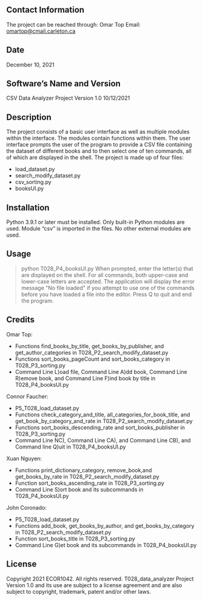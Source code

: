 Contact Information
--------------------
The project can be reached through: Omar Top
Email: omartop@cmail.carleton.ca

Date
-----
December 10, 2021

Software’s Name and Version
----------------------------
CSV Data Analyzer Project Version 1.0 10/12/2021

Description
------------
The project consists of a basic user interface as well as multiple modules within the interface. The modules contain functions within them. The user interface prompts the user of the program to provide a CSV file containing the dataset of different books and to then select one of ten commands, all of which are displayed in the shell. 
The project is made up of four files:
- load_dataset.py
- search_modify_dataset.py
- csv_sorting.py
- booksUI.py

Installation
-------------
Python 3.9.1 or later must be installed.
Only built-in Python modules are used. Module “csv” is imported in the files. No other external modules are used. 

Usage
-------
> python T028_P4_booksUI.py
When prompted, enter the letter(s) that are displayed on the shell. For all commands, both upper-case and lower-case letters are accepted.
The application will display the error message "No file loaded" if you attempt to use one of the 
commands before you have loaded a file into the editor.
Press Q to quit and end the program.

Credits
--------
Omar Top:
- Functions find_books_by_title, get_books_by_publisher, and get_author_categories in T028_P2_search_modify_dataset.py
- Functions sort_books_pageCount and sort_books_category in T028_P3_sorting.py
- Command Line L)oad file, Command Line A)dd book, Command Line R)emove book, and Command Line F)ind book by title in T028_P4_booksUI.py

Connor Faucher:
- P5_T028_load_dataset.py
- Functions check_category_and_title, all_categories_for_book_title, and get_book_by_category_and_rate in T028_P2_search_modify_dataset.py
- Functions sort_books_descending_rate and sort_books_publisher in T028_P3_sorting.py
- Command Line NC), Command Line CA), and Command Line CB), and Command line Q)uit in T028_P4_booksUI.py

Xuan Nguyen:
- Functions print_dictionary_category, remove_book,and get_books_by_rate in T028_P2_search_modify_dataset.py
- Function sort_books_ascending_rate in T028_P3_sorting.py
- Command Line S)ort book and its subcommands in T028_P4_booksUI.py

John Coronado:
- P5_T028_load_dataset.py
- Functions add_book, get_books_by_author, and get_books_by_category in T028_P2_search_modify_dataset.py
- Function sort_books_title in T028_P3_sorting.py
- Command Line G)et book and its subcommands in T028_P4_booksUI.py 

License
--------
Copyright 2021 ECOR1042. All rights reserved.
T028_data_analyzer Project Version 1.0 and its use are subject to a license agreement and are also subject to copyright, trademark, patent and/or other laws.
